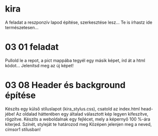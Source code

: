 # kira
A feladat a reszponzív lapod építése, szerkesztése lesz...
Te is írhastz ide természetesen...
# 03 01 feladat
Pullold le a repot, a pict mappába tegyél egy másik képet, írd át a html kódot... Jelenítsd meg az új képet!

# 03 08 Header és background építése
Készíts egy külső stíluslapot (kira_stylus.css), csatold az index.html head-jébe!
Az oldalad hátterében egy általad választott kép legyen kifeszítve, rögzítve. 
Készíts a weboldalnak egy fejlécet, mely a képernyő 100 %-ára kiterjed. Színét, styleját te határozod meg Középen jelenjen meg a neved, címsor1 stílusban!
